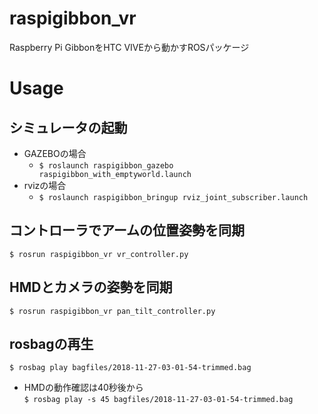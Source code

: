 # raspigibbon_vr
Raspberry Pi GibbonをHTC VIVEから動かすROSパッケージ

# Usage
## シミュレータの起動
* GAZEBOの場合
  * `$ roslaunch raspigibbon_gazebo raspigibbon_with_emptyworld.launch`  
* rvizの場合
  * `$ roslaunch raspigibbon_bringup rviz_joint_subscriber.launch`  

## コントローラでアームの位置姿勢を同期
`$ rosrun raspigibbon_vr vr_controller.py`

## HMDとカメラの姿勢を同期
`$ rosrun raspigibbon_vr pan_tilt_controller.py`

## rosbagの再生
`$ rosbag play bagfiles/2018-11-27-03-01-54-trimmed.bag`  
* HMDの動作確認は40秒後から  
`$ rosbag play -s 45 bagfiles/2018-11-27-03-01-54-trimmed.bag`  
